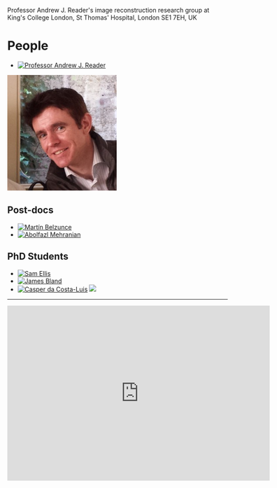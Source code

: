 Professor Andrew J. Reader's image reconstruction research group at <br/>
King's College London, St Thomas' Hospital, London SE1&nbsp;7EH, UK

# People

- [![Professor Andrew J. Reader][badge-pure-ajr14]][pure-ajr14]

[![](images/andrew.jpg)][pure-ajr14]

## Post-docs

- [![Martín Belzunce][badge-pure-mab15]][pure-mab15]
- [![Abolfazl Mehranian][badge-pure-abm15]][pure-abm15]

## PhD Students

- [![Sam Ellis][badge-pure-se15]][pure-se15]
- [![James Bland][badge-pure-jab15]][pure-jab15]
- [![Casper da Costa-Luis][badge-pure-cc16]][pure-cc16]
  [![][badge-gh-casperdcl]][gh-casperdcl]

----

<!--https://codegena.com/generator/iframe-code-generator-->
<div class="codegena_iframe"><iframe
 src="https://kclpure.kcl.ac.uk/portal/andrew.reader.html"
 style="background:url('//codegena.com/wp-content/uploads/2015/09/loading.gif') white center center no-repeat;border:0px;"
 height="400" width="600" sandbox=""></iframe></div>

[pure-ajr14]: https://kclpure.kcl.ac.uk/portal/andrew.reader.html
[pure-mab15]: https://kclpure.kcl.ac.uk/portal/martin.belzunce.html
[pure-abm15]: https://kclpure.kcl.ac.uk/portal/abolfazl.mehranian.html
[pure-se15]: https://kclpure.kcl.ac.uk/portal/en/persons/sam-ellis(de102855-1bac-481f-85a6-dbcad7fd8bdd).html
[pure-jab15]: https://kclpure.kcl.ac.uk/portal/en/persons/james-bland(aba43607-4d8f-47e7-bf78-31fea888dcd5).html
[pure-cc16]: https://kclpure.kcl.ac.uk/portal/en/persons/casper-da-costaluis(256b1ce7-c7f9-4201-b375-db04008a6660).html

[badge-pure-ajr14]: https://img.shields.io/badge/KCL_PURE-Prof._Andrew_J._Reader-black.svg?colorB=972023&longCache=true
[badge-pure-mab15]: https://img.shields.io/badge/KCL_PURE-Martín_Belzunce-black.svg?colorB=972023&longCache=true
[badge-pure-abm15]: https://img.shields.io/badge/KCL_PURE-Abolfazl_Mehranian-black.svg?colorB=972023&longCache=true
[badge-pure-se15]: https://img.shields.io/badge/KCL_PURE-Sam_Ellis-black.svg?colorB=972023&longCache=true
[badge-pure-jab15]: https://img.shields.io/badge/KCL_PURE-James_Bland-black.svg?colorB=972023&longCache=true
[badge-pure-cc16]: https://img.shields.io/badge/KCL_PURE-Casper_da_Costa--Luis-black.svg?colorB=972023&longCache=true

[badge-gh-casperdcl]: https://img.shields.io/badge/GitHub-casperdcl-green.svg?style=social&logo=github&longCache=true
[gh-casperdcl]: https://github.com/casperdcl
